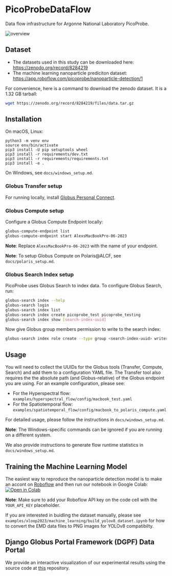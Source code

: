# PicoProbeDataFlow
Data flow infrastructure for Argonne National Laboratory PicoProbe.


![overview](https://github.com/ramanathanlab/PicoProbeDataFlow/assets/38300604/046dc3cd-03aa-4652-976d-7ea7d8b3c6e2)

## Dataset
- The datasets used in this study can be downloaded here: https://zenodo.org/record/8284219
- The machine learning nanoparticle prediciton dataset: https://app.roboflow.com/picoprobe/nanoparticle-detection/1

For convenience, here is a command to download the zenodo dataset. It is a 1.32 GB tarball:
```bash
wget https://zenodo.org/record/8284219/files/data.tar.gz
```

## Installation
On macOS, Linux:
```
python3 -m venv env
source env/bin/activate
pip3 install -U pip setuptools wheel
pip3 install -r requirements/dev.txt
pip3 install -r requirements/requirements.txt
pip3 install -e .
```

On Windows, see `docs/windows_setup.md`.

### Globus Transfer setup
For running locally, install [Globus Personal Connect](https://www.globus.org/globus-connect-personal). 

### Globus Compute setup
Configure a Globus Compute Endpoint locally:
```bash
globus-compute-endpoint list
globus-compute-endpoint start AlexsMacBookPro-06-2023
```
**Note**: Replace `AlexsMacBookPro-06-2023` with the name of your endpoint.

**Note**: To setup Globus Compute on Polaris@ALCF, see `docs/polaris_setup.md`.

### Globus Search Index setup
PicoProbe uses Globus Search to index data. To configure Globus Search, run:
```bash
globus-search index --help
globus-search login
globus-search index list
globus-search index create picoprobe_test picoprobe_testing
globus-search index show [search-index-uuid]
```
Now give Globus group members permission to write to the search index:
```bash
globus-search index role create --type group <search-index-uuid> writer <group-uuid>
```

## Usage
You will need to collect the UUIDs for the Globus tools (Transfer, Compute, Search) and add them to
a configuration YAML file. The Transfer tool also requires the the absolute path (and Globus-relative) 
of the Globus endpoint you are using. For an example configuration, please see:
- For the Hyperspectral flow: `examples/hyperspectral_flow/config/macbook_test.yaml`
- For the Spatiotemporal flow: `examples/spatiotemporal_flow/config/macbook_to_polaris_compute.yaml`

For detailed usage, please follow the instructions in `docs/windows_setup.md`. 

**Note**: The Windows-specific commands can be ignored if you are running on a different system.

We also provide instructions to generate flow runtime statistics in `docs/windows_setup.md`.

## Training the Machine Learning Model
The easiest way to reproduce the nanoparticle detection model is to make an accont on [Roboflow](https://roboflow.com/) and then run our notebook in Google Colab: [![Open in Colab](https://colab.research.google.com/assets/colab-badge.svg)](https://colab.research.google.com/github/ramanathanlab/PicoProbeDataFlow/blob/main/examples/xloop2023/machine_learning/train_yolov8_object_detection_on_custom_dataset.ipynb)

**Note**: Make sure to add your Roboflow API key on the code cell with the `YOUR_API_KEY` placeholder.

If you are interested in buidling the dataset manually, please see `examples/xloop2023/machine_learning/build_yolov8_dataset.ipynb` for how to convert the EMD data files to PNG images for YOLOv8 compatibilty.

## Django Globus Portal Framework (DGPF) Data Portal
We provide an interactive visualization of our experimental results using the source code at [this](https://github.com/ramanathanlab/picoprobe-portal/tree/main) repository.

